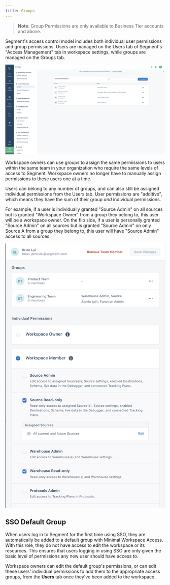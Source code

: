 ```yaml
---
title: Groups
---
```

> **Note**: Group Permissions are only available to Business Tier accounts and above.

Segment's access control model includes both individual user permissions and group permissions. Users are managed on the Users tab of Segment's "Access Management" tab in workspace settings, while groups are managed on the Groups tab.

![](src/segment-app/images/groups-page.png)

Workspace owners can use groups to assign the same permissions to users within the same team in your organization who require the same levels of access to Segment. Workspace owners no longer have to manually assign permissions to these users one at a time.

Users can belong to any number of groups, and can also still be assigned individual permissions from the Users tab. User permissions are "additive", which means they have the sum of their group _and_ individual permissions.

For example, if a user is individually granted "Source Admin" on all sources but is granted "Workspace Owner" from a group they belong to, this user will be a workspace owner. On the flip side, if a user is personally granted "Source Admin" on all sources but is granted "Source Admin" on only Source A from a group they belong to, this user will have "Source Admin" access to all sources.

![](src/segment-app/images/individual-view-of-groups.png)

## SSO Default Group
When users log in to Segment for the first time using SSO, they are automatically be added to a default group with Minimal Workspace Access. With this role, they do not have access to edit the workspace or its resources. This ensures that users logging in using SSO are only given the basic level of permissions any new user should have access to.

Workspace owners can edit the default group's permissions, or can edit these users' individual permissions to add them to the appropriate access groups, from the **Users** tab once they've been added to the workspace.
